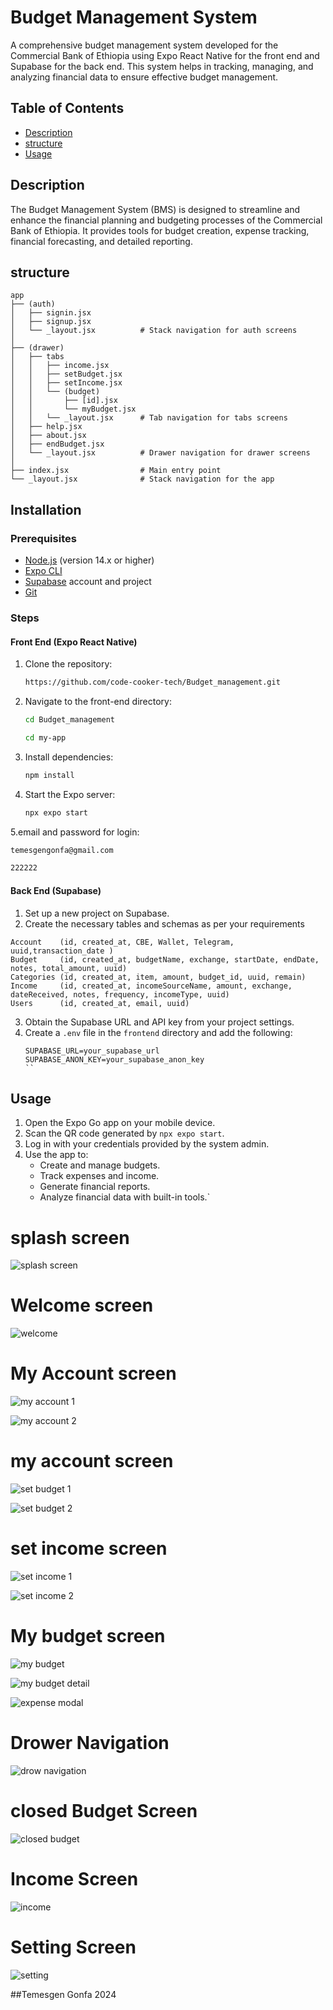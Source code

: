 # Budget Management System

A comprehensive budget management system developed for the Commercial Bank of Ethiopia using Expo React Native for the front end and Supabase for the back end. This system helps in tracking, managing, and analyzing financial data to ensure effective budget management.

## Table of Contents
- [Description](#description)
- [structure](#structure)
- [Usage](#usage)


## Description
The Budget Management System (BMS) is designed to streamline and enhance the financial planning and budgeting processes of the Commercial Bank of Ethiopia. It provides tools for budget creation, expense tracking, financial forecasting, and detailed reporting.

## structure


```
app
├── (auth)
│   ├── signin.jsx
│   ├── signup.jsx
│   └── _layout.jsx          # Stack navigation for auth screens
│
├── (drawer)
│   ├── tabs
│   │   ├── income.jsx
│   │   ├── setBudget.jsx
│   │   ├── setIncome.jsx
│   │   └── (budget)
│   │       ├── [id].jsx
│   │       └── myBudget.jsx
│   │   └── _layout.jsx      # Tab navigation for tabs screens
│   ├── help.jsx
│   ├── about.jsx
│   ├── endBudget.jsx
│   └── _layout.jsx          # Drawer navigation for drawer screens
│
├── index.jsx                # Main entry point
└── _layout.jsx              # Stack navigation for the app
```


## Installation

### Prerequisites
- [Node.js](https://nodejs.org/) (version 14.x or higher)
- [Expo CLI](https://docs.expo.dev/get-started/installation/)
- [Supabase](https://supabase.io/) account and project
- [Git](https://git-scm.com/)
  
### Steps

#### Front End (Expo React Native)
1. Clone the repository:
    ```sh
    https://github.com/code-cooker-tech/Budget_management.git
    ```
2. Navigate to the front-end directory:
    ```sh
    cd Budget_management
    ```
    ```sh
    cd my-app
    ```
3. Install dependencies:
    ```sh
    npm install
    ```
4. Start the Expo server:
    ```sh
    npx expo start
    ```
5.email and password for login:
```sh
temesgengonfa@gmail.com
```
```sh
222222
```


#### Back End (Supabase)
1. Set up a new project on Supabase.
2. Create the necessary tables and schemas as per your requirements
```
Account    (id, created_at, CBE, Wallet, Telegram, uuid,transaction_date )
Budget     (id, created_at, budgetName, exchange, startDate, endDate, notes, total_amount, uuid)
Categories (id, created_at, item, amount, budget_id, uuid, remain)
Income     (id, created_at, incomeSourceName, amount, exchange, dateReceived, notes, frequency, incomeType, uuid)
Users      (id, created_at, email, uuid)
```
3. Obtain the Supabase URL and API key from your project settings.
4. Create a `.env` file in the `frontend` directory and add the following:
    ```env
    SUPABASE_URL=your_supabase_url
    SUPABASE_ANON_KEY=your_supabase_anon_key
    ``
## Usage

1. Open the Expo Go app on your mobile device.
2. Scan the QR code generated by `npx expo start`.
3. Log in with your credentials provided by the system admin.
4. Use the app to:
    - Create and manage budgets.
    - Track expenses and income.
    - Generate financial reports.
    - Analyze financial data with built-in tools.`
      
# splash screen
![splash screen](https://github.com/code-cooker-tech/Budget_management/assets/173291463/e7bdb287-90e7-4f11-884f-df6f93e16e60)

# Welcome screen
![welcome](https://github.com/code-cooker-tech/Budget_management/assets/173291463/fa52ee89-4901-4bbd-8b4f-4751a78dac23)

# My Account screen 

![my account 1](https://github.com/code-cooker-tech/Budget_management/assets/173291463/5c0ca133-57e3-411f-a319-948aebfbcdfa)


![my account 2](https://github.com/code-cooker-tech/Budget_management/assets/173291463/3967c920-4497-45b1-bb2b-6ada0d4221c5)

# my account screen

![set budget 1](https://github.com/code-cooker-tech/Budget_management/assets/173291463/4b03ebd5-7f5b-4837-a93d-0014e83ba765)



![set budget 2](https://github.com/code-cooker-tech/Budget_management/assets/173291463/443785dc-8596-44ad-bace-d436c9f0ad6d)


# set income screen

![set income 1](https://github.com/code-cooker-tech/Budget_management/assets/173291463/9433d1cc-0e22-4690-a8ad-fb056cdd7df3)



![set income 2](https://github.com/code-cooker-tech/Budget_management/assets/173291463/b061cdc2-8dcd-4a1c-95e5-17da170887f6)


# My budget screen

![my budget](https://github.com/code-cooker-tech/Budget_management/assets/173291463/0a3d7318-46ea-4d3a-98c6-a1cf0f4b0376)


![my budget detail](https://github.com/code-cooker-tech/Budget_management/assets/173291463/3b422835-28ee-4b2a-a901-27b604140d22)


![expense modal](https://github.com/code-cooker-tech/Budget_management/assets/173291463/2854c2a0-7648-43c7-b4a3-6f8da96fa0df)



# Drower Navigation

![drow navigation](https://github.com/code-cooker-tech/Budget_management/assets/173291463/e2d84a4f-8158-4ece-bb91-ec47a37d0076)

# closed Budget Screen

![closed budget](https://github.com/code-cooker-tech/Budget_management/assets/173291463/2d7567f6-5132-4eb0-86ab-a8887cd8cdc6)


# Income Screen

![income](https://github.com/code-cooker-tech/Budget_management/assets/173291463/3fa31221-2443-4df2-a738-b0d1a6cfeacb)


# Setting Screen

![setting](https://github.com/code-cooker-tech/Budget_management/assets/173291463/d69f6211-f3e4-4b84-9264-6ad0482c7aa3)













##Temesgen Gonfa 2024 
  
  
